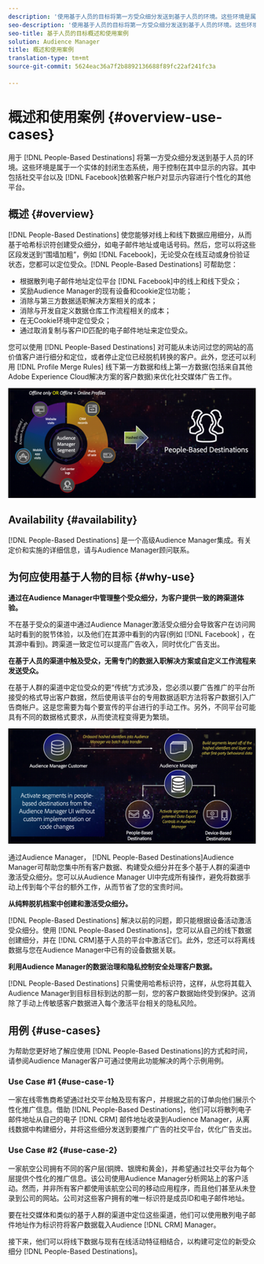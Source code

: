 ```yaml
---
description: '使用基于人员的目标将第一方受众细分发送到基于人员的环境。这些环境是属于一个实体的封闭生态系统，用于控制在其中显示的内容。他们包括Facebook等社交平台，以及依赖客户帐户对显示内容进行个性化的其他平台。 '
seo-description: '使用基于人员的目标将第一方受众细分发送到基于人员的环境。这些环境是属于一个实体的封闭生态系统，用于控制在其中显示的内容。他们包括Facebook等社交平台，以及依赖客户帐户对显示内容进行个性化的其他平台。  '
seo-title: 基于人员的目标概述和使用案例
solution: Audience Manager
title: 概述和使用案例
translation-type: tm+mt
source-git-commit: 5624eac36a7f2b8892136688f89fc22af241fc3a

---
```



# 概述和使用案例 {#overview-use-cases}

用于 [!DNL People-Based Destinations] 将第一方受众细分发送到基于人员的环境。这些环境是属于一个实体的封闭生态系统，用于控制在其中显示的内容。其中包括社交平台以及 [!DNL Facebook]依赖客户帐户对显示内容进行个性化的其他平台。

## 概述 {#overview}

[!DNL People-Based Destinations] 使您能够对线上和线下数据应用细分，从而基于哈希标识符创建受众细分，如电子邮件地址或电话号码。然后，您可以将这些区段发送到“围墙加粗”，例如 [!DNL Facebook]，无论受众在线互动或身份验证状态，您都可以定位受众。[!DNL People-Based Destinations] 可帮助您：

* 根据散列电子邮件地址定位平台 [!DNL Facebook]中的线上和线下受众；
* 奖励Audience Manager的现有设备和cookie定位功能；
* 消除与第三方数据适职解决方案相关的成本；
* 消除与开发自定义数据仓库工作流程相关的成本；
* 在无Cookie环境中定位受众；
* 通过取消复制与客户ID匹配的电子邮件地址来定位受众。

您可以使用 [!DNL People-Based Destinations] 对可能从未访问过您的网站的高价值客户进行细分和定位，或者停止定位已经脱机转换的客户。此外，您还可以利用 [!DNL Profile Merge Rules] 线下第一方数据和线上第一方数据(包括来自其他Adobe Experience Cloud解决方案的客户数据)来优化社交媒体广告工作。

![pdd-overview](assets/pbd-overview.png)

## Availability {#availability}

[!DNL People-Based Destinations] 是一个高级Audience Manager集成。有关定价和实施的详细信息，请与Audience Manager顾问联系。

## 为何应使用基于人物的目标 {#why-use}

**通过在Audience Manager中管理整个受众细分，为客户提供一致的跨渠道体验。**

不在基于受众的渠道中通过Audience Manager激活受众细分会导致客户在访问网站时看到的脱节体验，以及他们在其源中看到的内容(例如 [!DNL Facebook] ，在其源中看到)。跨渠道一致定位可以提高广告收入，同时优化广告支出。

**在基于人员的渠道中触及受众，无需专门的数据入职解决方案或自定义工作流程来发送受众。**

在基于人群的渠道中定位受众的更“传统”方式涉及，您必须以要广告推广的平台所接受的格式导出客户数据，然后使用该平台的专用数据适职方法将客户数据引入广告商帐户。这是您需要为每个要宣传的平台进行的手动工作。另外，不同平台可能具有不同的数据格式要求，从而使流程变得更为繁琐。

![pdd-overview](assets/pbd-diagram.png)

通过Audience Manager， [!DNL People-Based Destinations]Audience Manager可帮助您集中所有客户数据、构建受众细分并在多个基于人群的渠道中激活受众细分。您可以从Audience Manager UI中完成所有操作，避免将数据手动上传到每个平台的额外工作，从而节省了您的宝贵时间。

**从纯粹脱机档案中创建和激活受众细分。**

[!DNL People-Based Destinations] 解决以前的问题，即只能根据设备活动激活受众细分。使用 [!DNL People-Based Destinations]，您可以从自己的线下数据创建细分，并在 [!DNL CRM]基于人员的平台中激活它们。此外，您还可以将离线数据与您在Audience Manager中已有的设备数据关联。

**利用Audience Manager的数据治理和隐私控制安全处理客户数据。**

[!DNL People-Based Destinations] 只需使用哈希标识符，这样，从您将其载入Audience Manager到目标目标到达的那一刻，您的客户数据始终受到保护。这消除了手动上传敏感客户数据进入每个激活平台相关的隐私风险。

## 用例 {#use-cases}

为帮助您更好地了解应使用 [!DNL People-Based Destinations]的方式和时间，请参阅Audience Manager客户可通过使用此功能解决的两个示例用例。

### Use Case #1 {#use-case-1}

一家在线零售商希望通过社交平台触及现有客户，并根据之前的订单向他们展示个性化推广信息。借助 [!DNL People-Based Destinations]，他们可以将散列电子邮件地址从自己的电子 [!DNL CRM] 邮件地址收录到Audience Manager，从离线数据中构建细分，并将这些细分发送到要推广广告的社交平台，优化广告支出。

### Use Case #2 {#use-case-2}

一家航空公司拥有不同的客户层(铜牌、银牌和黄金)，并希望通过社交平台为每个层提供个性化的推广信息。该公司使用Audience Manager分析网站上的客户活动。然而，并非所有客户都使用该航空公司的移动应用程序，而且他们甚至从未登录到公司的网站。公司对这些客户拥有的唯一标识符是成员ID和电子邮件地址。

要在社交媒体和类似的基于人群的渠道中定位这些渠道，他们可以使用散列电子邮件地址作为标识符将客户数据载入Audience [!DNL CRM] Manager。

接下来，他们可以将线下数据与现有在线活动特征相结合，以构建可定位的新受众细分 [!DNL People-Based Destinations]。
